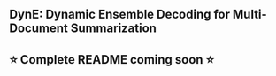 ## DynE: Dynamic Ensemble Decoding for Multi-Document Summarization


## :star: Complete README coming soon :star:

